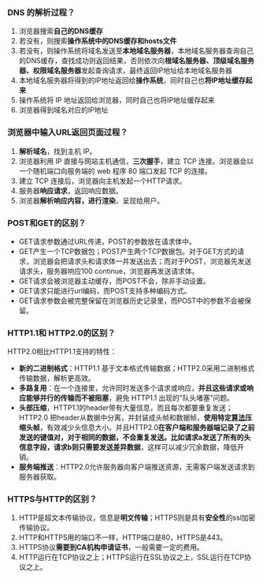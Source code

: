 ### DNS 的解析过程？

1. 浏览器搜索**自己的DNS缓存** 
2. 若没有，则搜索**操作系统中的DNS缓存和hosts文件** 
3. 若没有，则操作系统将域名发送至**本地域名服务器**，本地域名服务器查询自己的DNS缓存，查找成功则返回结果，否则依次向**根域名服务器、顶级域名服务器、权限域名服务器**发起查询请求，最终返回IP地址给本地域名服务器 
4. 本地域名服务器将得到的IP地址返回给**操作系统**，同时自己也**将IP地址缓存起来** 
5. 操作系统将 IP 地址返回给浏览器，同时自己也将IP地址缓存起来 
6. 浏览器得到域名对应的IP地址

### 浏览器中输入URL返回页面过程？

1. **解析域名**，找到主机 IP。 
2. 浏览器利用 IP 直接与网站主机通信，**三次握手**，建立 TCP 连接。浏览器会以一个随机端口向服务端的 web 程序 80 端口发起 TCP 的连接。 
3. 建立 TCP 连接后，浏览器向主机发起一个HTTP请求。 
4. 服务器**响应请求**，返回响应数据。 
5. 浏览器**解析响应内容，进行渲染**，呈现给用户。

### POST和GET的区别？

- GET请求参数通过URL传递，POST的参数放在请求体中。 
- GET产生一个TCP数据包；POST产生两个TCP数据包。对于GET方式的请求，浏览器会把请求头和请求体一并发送出去；而对于POST，浏览器先发送请求头，服务器响应100 continue，浏览器再发送请求体。 
- GET请求会被浏览器主动缓存，而POST不会，除非手动设置。 
- GET请求只能进行url编码，而POST支持多种编码方式。 
- GET请求参数会被完整保留在浏览器历史记录里，而POST中的参数不会被保留。

### HTTP1.1和 HTTP2.0的区别？

HTTP2.0相比HTTP1.1支持的特性：

- **新的二进制格式**：HTTP1.1 基于文本格式传输数据；HTTP2.0采用二进制格式传输数据，解析更高效。
- **多路复用**：在一个连接里，允许同时发送多个请求或响应，**并且这些请求或响应能够并行的传输而不被阻塞**，避免 HTTP1.1 出现的”队头堵塞”问题。
- **头部压缩**，HTTP1.1的header带有大量信息，而且每次都要重复发送；HTTP2.0 把header从数据中分离，并封装成头帧和数据帧，**使用特定[算法]()压缩头帧**，有效减少头信息大小。并且HTTP2.0**在客户端和服务器端记录了之前发送的键值对，对于相同的数据，不会重复发送。**比如请求a发送了所有的头信息字段，请求b则**只需要发送差异数据**，这样可以减少冗余数据，降低开销。
- **服务端推送**：HTTP2.0允许服务器向客户端推送资源，无需客户端发送请求到服务器获取。

### HTTPS与HTTP的区别？

1. HTTP是超文本传输协议，信息是**明文传输**；HTTPS则是具有**安全性**的ssl加密传输协议。 
2. HTTP和HTTPS用的端口不一样，HTTP端口是80，HTTPS是443。 
3. HTTPS协议**需要到CA机构申请证书**，一般需要一定的费用。 
4. HTTP运行在TCP协议之上；HTTPS运行在SSL协议之上，SSL运行在TCP协议之上。